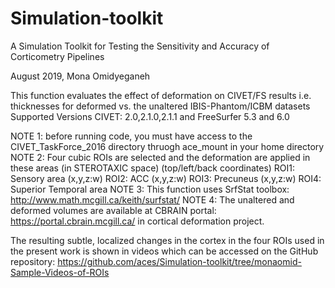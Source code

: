# Simulation-toolkit
A Simulation Toolkit for Testing the Sensitivity and Accuracy of Corticometry Pipelines


August 2019, Mona Omidyeganeh

This function evaluates the effect of deformation on CIVET/FS results
i.e. thicknesses for deformed vs. the unaltered IBIS-Phantom/ICBM datasets
Supported Versions CIVET: 2.0,2.1.0,2.1.1 and FreeSurfer 5.3 and 6.0


NOTE 1: before running code, you must have access to the CIVET_TaskForce_2016 directory thruogh ace_mount in your home directory
NOTE 2: Four cubic ROIs are selected and the deformation are applied in these areas (in STEROTAXIC space) (top/left/back coordinates)
            ROI1: Sensory area (x,y,z:w)
            ROI2: ACC (x,y,z:w)
            ROI3: Precuneus (x,y,z:w)
            ROI4: Superior Temporal area
NOTE 3: This function uses SrfStat toolbox:
            http://www.math.mcgill.ca/keith/surfstat/
NOTE 4: The unaltered and deformed volumes are available at CBRAIN portal: https://portal.cbrain.mcgill.ca/ in cortical deformation project.

The resulting subtle, localized changes in the cortex in the four ROIs used in the present work is shown in videos which can be accessed on the GitHub repository:
https://github.com/aces/Simulation-toolkit/tree/monaomid-Sample-Videos-of-ROIs
